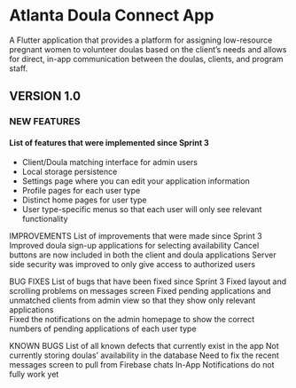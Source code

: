 # Atlanta Doula Connect App

A Flutter application that provides a platform for assigning low-resource pregnant women to volunteer doulas based on the client’s needs and allows for direct, in-app communication between the doulas, clients, and program staff.

## VERSION 1.0 

### NEW FEATURES
#### List of features that were implemented since Sprint 3
- Client/Doula matching interface for admin users
- Local storage persistence
- Settings page where you can edit your application information
- Profile pages for each user type 
- Distinct home pages for user type
- User type-specific menus so that each user will only see relevant functionality 

IMPROVEMENTS
List of improvements that were made since Sprint 3
Improved doula sign-up applications for selecting availability
Cancel buttons are now included in both the client and doula applications
Server side security was improved to only give access to authorized users

BUG FIXES
List of bugs that have been fixed since Sprint 3
Fixed layout and scrolling problems on messages screen
Fixed pending applications and unmatched clients from admin view so that they show only relevant applications  
Fixed the notifications on the admin homepage to show the correct numbers of pending applications of each user type 

KNOWN BUGS
List of all known defects that currently exist in the app 
Not currently storing doulas’ availability in the database 
Need to fix the recent messages screen to pull from Firebase chats
In-App Notifications do not fully work yet 

